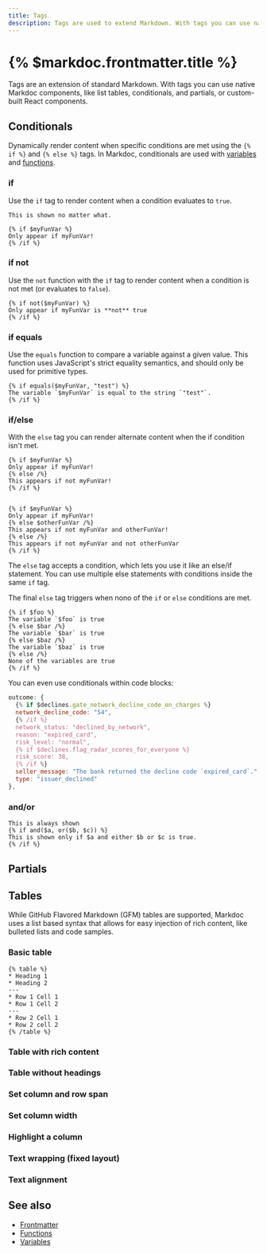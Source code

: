 ```yaml
---
title: Tags
description: Tags are used to extend Markdown. With tags you can use native Markdoc components or custom-built React components.
---
```


# {% $markdoc.frontmatter.title %}

Tags are an extension of standard Markdown. With tags you can use native Markdoc components, like list tables, conditionals, and partials, or custom-built React components. 

## Conditionals

Dynamically render content when specific conditions are met using the `{% if %}` and `{% else %}` tags. In Markdoc, conditionals are used with [variables]() and [functions]().

### if

Use the `if` tag to render content when a condition evaluates to `true`. 

```
This is shown no matter what.

{% if $myFunVar %}
Only appear if myFunVar!
{% /if %}
```

### if not

Use the `not` function with the `if` tag to render content when a condition is not met (or evaluates to `false`).

```
{% if not($myFunVar) %}
Only appear if myFunVar is **not** true
{% /if %}
```

### if equals 

Use the `equals` function to compare a variable against a given value. This function uses JavaScript's strict equality semantics, and should only be used for primitive types.

```
{% if equals($myFunVar, "test") %}
The variable `$myFunVar` is equal to the string `"test"`.
{% /if %}
```

### if/else

With the `else` tag you can render alternate content when the if condition isn't met. 

```
{% if $myFunVar %}
Only appear if myFunVar!
{% else /%}
This appears if not myFunVar!
{% /if %}


{% if $myFunVar %}
Only appear if myFunVar!
{% else $otherFunVar /%}
This appears if not myFunVar and otherFunVar!
{% else /%}
This appears if not myFunVar and not otherFunVar
{% /if %}
```

The `else` tag accepts a condition, which lets you use it like an else/if statement. You can use multiple else statements with conditions inside the same `if` tag. 

The final `else` tag triggers when nono of the `if` or `else` conditions are met.

```
{% if $foo %}
The variable `$foo` is true
{% else $bar /%}
The variable `$bar` is true
{% else $baz /%}
The variable `$baz` is true
{% else /%}
None of the variables are true
{% /if %}
```

You can even use conditionals within code blocks:

```js
outcome: {
  {% if $declines.gate_network_decline_code_on_charges %}
  network_decline_code: "54",
  {% /if %}
  network_status: "declined_by_network",
  reason: "expired_card",
  risk_level: "normal",
  {% if $declines.flag_radar_scores_for_everyone %}
  risk_score: 38,
  {% /if %}
  seller_message: "The bank returned the decline code `expired_card`.",
  type: "issuer_declined"
},

```

### and/or

```
This is always shown
{% if and($a, or($b, $c)) %}
This is shown only if $a and either $b or $c is true.
{% /if %}
```

## Partials

## Tables

While GitHub Flavored Markdown (GFM) tables are supported, Markdoc uses a list based syntax that allows for easy injection of rich content, like bulleted lists and code samples.

### Basic table

```
{% table %}
* Heading 1
* Heading 2
---
* Row 1 Cell 1
* Row 1 Cell 2
---
* Row 2 Cell 1
* Row 2 cell 2
{% /table %}
```

### Table with rich content

### Table without headings

### Set column and row span 

### Set column width

### Highlight a column

### Text wrapping (fixed layout)

### Text alignment

## See also

* [Frontmatter]()
* [Functions]()
* [Variables]()
